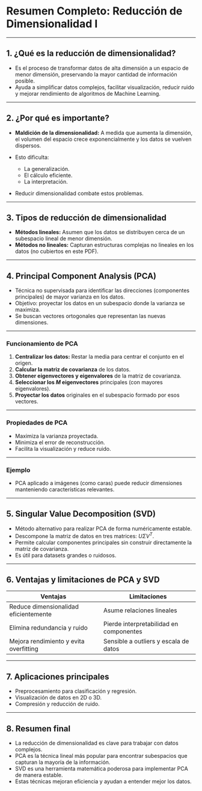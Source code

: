 # Resumen Completo: Reducción de Dimensionalidad I

---

## 1. ¿Qué es la reducción de dimensionalidad?

-   Es el proceso de transformar datos de alta dimensión a un espacio de menor dimensión, preservando la mayor cantidad de información posible.
-   Ayuda a simplificar datos complejos, facilitar visualización, reducir ruido y mejorar rendimiento de algoritmos de Machine Learning.

---

## 2. ¿Por qué es importante?

-   **Maldición de la dimensionalidad:** A medida que aumenta la dimensión, el volumen del espacio crece exponencialmente y los datos se vuelven dispersos.
-   Esto dificulta:

    -   La generalización.
    -   El cálculo eficiente.
    -   La interpretación.

-   Reducir dimensionalidad combate estos problemas.

---

## 3. Tipos de reducción de dimensionalidad

-   **Métodos lineales:** Asumen que los datos se distribuyen cerca de un subespacio lineal de menor dimensión.
-   **Métodos no lineales:** Capturan estructuras complejas no lineales en los datos (no cubiertos en este PDF).

---

## 4. Principal Component Analysis (PCA)

-   Técnica no supervisada para identificar las direcciones (componentes principales) de mayor varianza en los datos.
-   Objetivo: proyectar los datos en un subespacio donde la varianza se maximiza.
-   Se buscan vectores ortogonales que representan las nuevas dimensiones.

---

### Funcionamiento de PCA

1. **Centralizar los datos:** Restar la media para centrar el conjunto en el origen.
2. **Calcular la matriz de covarianza** de los datos.
3. **Obtener eigenvectores y eigenvalores** de la matriz de covarianza.
4. **Seleccionar los $M$ eigenvectores** principales (con mayores eigenvalores).
5. **Proyectar los datos** originales en el subespacio formado por esos vectores.

---

### Propiedades de PCA

-   Maximiza la varianza proyectada.
-   Minimiza el error de reconstrucción.
-   Facilita la visualización y reduce ruido.

---

### Ejemplo

-   PCA aplicado a imágenes (como caras) puede reducir dimensiones manteniendo características relevantes.

---

## 5. Singular Value Decomposition (SVD)

-   Método alternativo para realizar PCA de forma numéricamente estable.
-   Descompone la matriz de datos en tres matrices: $U \Sigma V^T$.
-   Permite calcular componentes principales sin construir directamente la matriz de covarianza.
-   Es útil para datasets grandes o ruidosos.

---

## 6. Ventajas y limitaciones de PCA y SVD

| Ventajas                               | Limitaciones                            |
| -------------------------------------- | --------------------------------------- |
| Reduce dimensionalidad eficientemente  | Asume relaciones lineales               |
| Elimina redundancia y ruido            | Pierde interpretabilidad en componentes |
| Mejora rendimiento y evita overfitting | Sensible a outliers y escala de datos   |

---

## 7. Aplicaciones principales

-   Preprocesamiento para clasificación y regresión.
-   Visualización de datos en 2D o 3D.
-   Compresión y reducción de ruido.

---

## 8. Resumen final

-   La reducción de dimensionalidad es clave para trabajar con datos complejos.
-   PCA es la técnica lineal más popular para encontrar subespacios que capturan la mayoría de la información.
-   SVD es una herramienta matemática poderosa para implementar PCA de manera estable.
-   Estas técnicas mejoran eficiencia y ayudan a entender mejor los datos.
